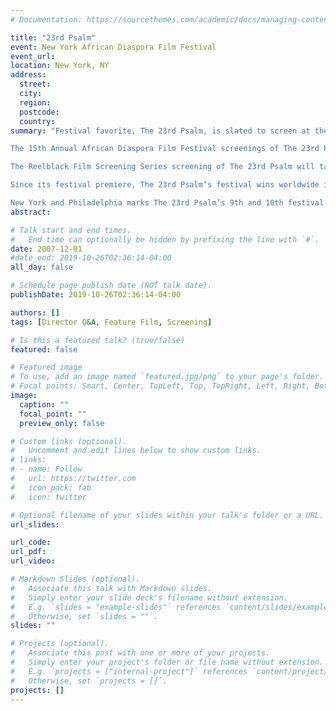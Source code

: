 ```yaml
---
# Documentation: https://sourcethemes.com/academic/docs/managing-content/

title: "23rd Psalm"
event: New York African Diaspora Film Festival
event_url:
location: New York, NY
address:
  street:
  city:
  region:
  postcode:
  country:
summary: "Festival favorite, The 23rd Psalm, is slated to screen at the 15th Annual African Diaspora Film Festival in New York City and during the Reelblack Film Screening Series in Philadelphia.

The 15th Annual African Diaspora Film Festival screenings of The 23rd Psalm will take place on Saturday, December 1st, 10:00 pm and Monday, December 3rd, 6:30 pm at the Anthology Film Archives located at 32 Second Avenue, New York, NY 10003 (@ the corner of 2nd Street in Manhattan).

The Reelblack Film Screening Series screening of The 23rd Psalm will take place on Friday, November 16th, 7:00 pm at the International House, 3701 Chestnut Street, Philadelphia, PA 19104.

Since its festival premiere, The 23rd Psalm’s festival wins worldwide include Best Film by a Black Filmmaker in Berlin and Best Picture, Best Lead Actor and Best Supporting Actress in San Diego.

New York and Philadelphia marks The 23rd Psalm’s 9th and 10th festival screening worldwide. Other screenings have included Cannes, Berlin, Los Angeles, Beverly Hills, Hollywood, San Diego, D.C. and Memphis."
abstract:

# Talk start and end times.
#   End time can optionally be hidden by prefixing the line with `#`.
date: 2007-12-01
#date_end: 2019-10-26T02:36:14-04:00
all_day: false

# Schedule page publish date (NOT talk date).
publishDate: 2019-10-26T02:36:14-04:00

authors: []
tags: [Director Q&A, Feature Film, Screening]

# Is this a featured talk? (true/false)
featured: false

# Featured image
# To use, add an image named `featured.jpg/png` to your page's folder.
# Focal points: Smart, Center, TopLeft, Top, TopRight, Left, Right, BottomLeft, Bottom, BottomRight.
image:
  caption: ""
  focal_point: ""
  preview_only: false

# Custom links (optional).
#   Uncomment and edit lines below to show custom links.
# links:
# - name: Follow
#   url: https://twitter.com
#   icon_pack: fab
#   icon: twitter

# Optional filename of your slides within your talk's folder or a URL.
url_slides:

url_code:
url_pdf:
url_video:

# Markdown Slides (optional).
#   Associate this talk with Markdown slides.
#   Simply enter your slide deck's filename without extension.
#   E.g. `slides = "example-slides"` references `content/slides/example-slides.md`.
#   Otherwise, set `slides = ""`.
slides: ""

# Projects (optional).
#   Associate this post with one or more of your projects.
#   Simply enter your project's folder or file name without extension.
#   E.g. `projects = ["internal-project"]` references `content/project/deep-learning/index.md`.
#   Otherwise, set `projects = []`.
projects: []
---
```

